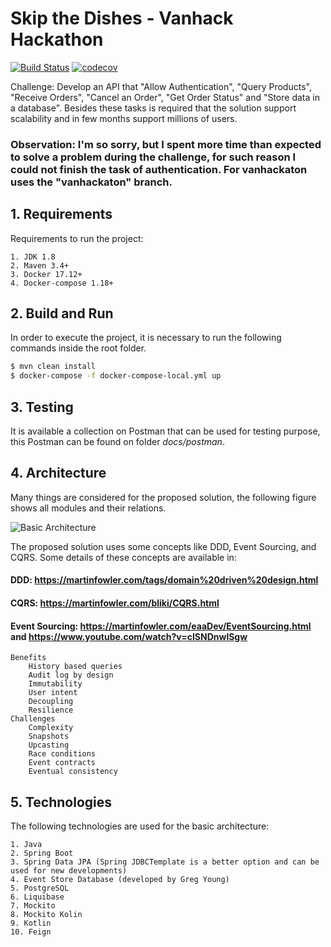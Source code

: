 # Skip the Dishes - Vanhack Hackathon

[![Build Status](https://travis-ci.org/bbranquinho/skip-the-dishes.svg?branch=master)](https://travis-ci.org/bbranquinho/skip-the-dishes) [![codecov](https://codecov.io/gh/bbranquinho/skip-the-dishes/branch/master/graph/badge.svg)](https://codecov.io/gh/bbranquinho/skip-the-dishes)

Challenge: Develop an API that "Allow Authentication", "Query Products", "Receive Orders", "Cancel an Order", "Get Order Status" and "Store data in a database". Besides these tasks is required that the solution support scalability and in few months support millions of users.  
  
### **Observation: I'm so sorry, but I spent more time than expected to solve a problem during the challenge, for such reason I could not finish the task of authentication. For vanhackaton uses the "vanhackaton" branch.** 

## 1. Requirements

Requirements to run the project:

    1. JDK 1.8
    2. Maven 3.4+
    3. Docker 17.12+
    4. Docker-compose 1.18+

## 2. Build and Run

In order to execute the project, it is necessary to run the following commands inside the root folder.

```sh
$ mvn clean install
$ docker-compose -f docker-compose-local.yml up
```

## 3. Testing

It is available a collection on Postman that can be used for testing purpose, this Postman can be found on folder *docs/postman*.

## 4. Architecture

Many things are considered for the proposed solution, the following figure shows all modules and their relations.

![Basic Architecture](https://user-images.githubusercontent.com/1013619/37637807-8a7c911e-2be8-11e8-9a09-71091317f36a.png)

The proposed solution uses some concepts like DDD, Event Sourcing, and CQRS. Some details of these concepts are available in:

#### DDD: https://martinfowler.com/tags/domain%20driven%20design.html

#### CQRS: https://martinfowler.com/bliki/CQRS.html

#### Event Sourcing: https://martinfowler.com/eaaDev/EventSourcing.html and https://www.youtube.com/watch?v=cISNDnwlSgw
    
    Benefits
        History based queries
        Audit log by design
        Immutability
        User intent
        Decoupling
        Resilience
    Challenges
        Complexity
        Snapshots
        Upcasting
        Race conditions
        Event contracts
        Eventual consistency

## 5. Technologies

The following technologies are used for the basic architecture: 

    1. Java
    2. Spring Boot
    3. Spring Data JPA (Spring JDBCTemplate is a better option and can be used for new developments)
    4. Event Store Database (developed by Greg Young)
    5. PostgreSQL
    6. Liquibase
    7. Mockito
    8. Mockito Kolin
    9. Kotlin
    10. Feign

